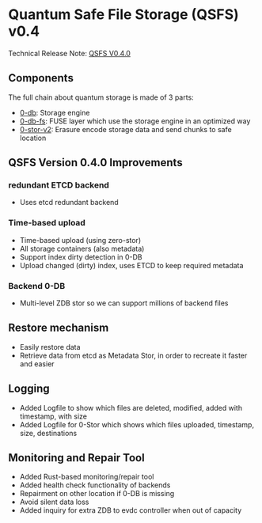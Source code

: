 
# Quantum Safe File Storage (QSFS) v0.4

Technical Release Note: [QSFS V0.4.0](https://github.com/threefoldtech/quantum-storage/releases/tag/v0.0.4)

## Components

The full chain about quantum storage is made of 3 parts:
- [0-db](https://github.com/threefoldtech/0-db): Storage engine
- [0-db-fs](https://github.com/threefoldtech/0-db-fs): FUSE layer which use the storage engine in an optimized way
- [0-stor-v2](https://github.com/threefoldtech/0-stor_v2): Erasure encode storage data and send chunks to safe location

## QSFS Version 0.4.0 Improvements

### redundant ETCD backend
-  Uses etcd redundant backend

### Time-based upload
- Time-based upload (using zero-stor)
- All storage containers (also metadata)
- Support index dirty detection in 0-DB
- Upload changed (dirty) index, uses ETCD to keep required metadata 

### Backend 0-DB
- Multi-level ZDB stor so we can support millions of backend files

## Restore mechanism
- Easily restore data
- Retrieve data from etcd as Metadata Stor, in order to recreate it faster and easier

## Logging
- Added Logfile to show which files are deleted, modified, added with timestamp, with size 
- Added Logfile for 0-Stor which shows which files uploaded, timestamp, size, destinations

## Monitoring and Repair Tool

- Added Rust-based monitoring/repair tool
- Added health check functionality of backends 
- Repairment on other location if 0-DB is missing
- Avoid silent data loss
- Added inquiry for extra ZDB to evdc controller when out of capacity 
